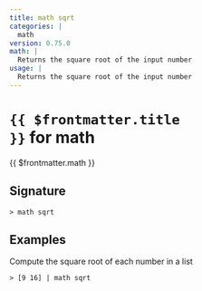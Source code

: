 ```yaml
---
title: math sqrt
categories: |
  math
version: 0.75.0
math: |
  Returns the square root of the input number
usage: |
  Returns the square root of the input number
---
```


# <code>{{ $frontmatter.title }}</code> for math

<div class='command-title'>{{ $frontmatter.math }}</div>

## Signature

```> math sqrt ```

## Examples

Compute the square root of each number in a list
```shell
> [9 16] | math sqrt
```
